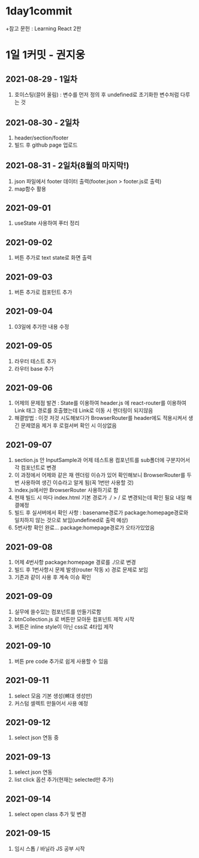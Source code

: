 # 1day1commit
+참고 문헌 : Learning React 2판
# 1일 1커밋 - 권지웅   
## 2021-08-29 - 1일차
1. 호이스팅(끌어 올림) : 변수를 먼저 정의 후 undefined로 초기화한 변수처럼 다루는 것   

## 2021-08-30 - 2일차
1. header/section/footer   
2. 빌드 후 github page 업로드

## 2021-08-31 - 2일차(8월의 마지막!)   
1. json 파일에서 footer 데이터 출력(footer.json > footer.js로 출력)
2. map함수 활용

## 2021-09-01
1. useState 사용하여 푸터 정리   

## 2021-09-02
1. 버튼 추가로 text state로 화면 출력

## 2021-09-03
1. 버튼 추가로 컴포턴트 추가

## 2021-09-04
1. 03일에 추가한 내용 수정

## 2021-09-05
1. 라우터 테스트 추가
2. 라우터 base 추가


## 2021-09-06
1. 어제의 문제점 발견 : State를 이용하여 header.js 에 react-router를 이용하여 Link 태그 경로를 호출했는데 Link로 이동 시 렌더링이 되지않음
2. 해결방법 : 이것 저것 시도해보다가 BrowserRouter를 header에도 적용시켜서 생긴 문제였음 제거 후 로컬서버 확인 시 이상없음   

## 2021-09-07
1. section.js 안 InputSample과 어제 테스트용 컴포넌트를 sub폴더에 구분지어서 각 컴포넌트로 변경
2. 이 과정에서 어제와 같은 재 렌더링 이슈가 있어 확인해보니 BrowserRouter를 두번 사용하여 생긴 이슈라고 알게 됨(꼭 1번만 사용할 것)
3. index.js에서만 BrowserRouter 사용하기로 함
4. 현재 빌드 시 마다 index.html 기본 경로가 ./ > / 로 변경되는데 확인 필요 내일 해결예정
5. 빌드 후 실서버에서 확인 사항 : basename경로가 package:homepage경로와 일치하지 않는 것으로 보임(undefined로 출력 예상)
6. 5번사항 확인 완료... package:homepage경로가 오타가있었음 

## 2021-09-08
1. 어제 4번사항 package:homepage 경로를 ./으로 변경
2. 빌드 후 1번사항시 문제 발생(router 작동 x) 경로 문제로 보임 
3. 기존과 같이 사용 후 계속 이슈 확인

## 2021-09-09
1. 실무에 쓸수있는 컴포넌트를 만들기로함
2. btnCollection.js 로 버튼만 모아둔 컴포넌트 제작 시작
3. 버튼은 inline style이 아닌 css로 4타입 제작

## 2021-09-10
1. 버튼 pre code 추가로 쉽게 사용할 수 있음

## 2021-09-11
1. select 모음 기본 생성(뼈대 생성만)
2. 커스텀 셀렉트 만들어서 사용 예정

## 2021-09-12
1. select json 연동 중

## 2021-09-13
1. select json 연동
2. list click 옵션 추가(현재는 selected만 추가)

## 2021-09-14
1. select open class 추가 및 변경

## 2021-09-15
1. 임시 스톱 / 바닐라 JS 공부 시작